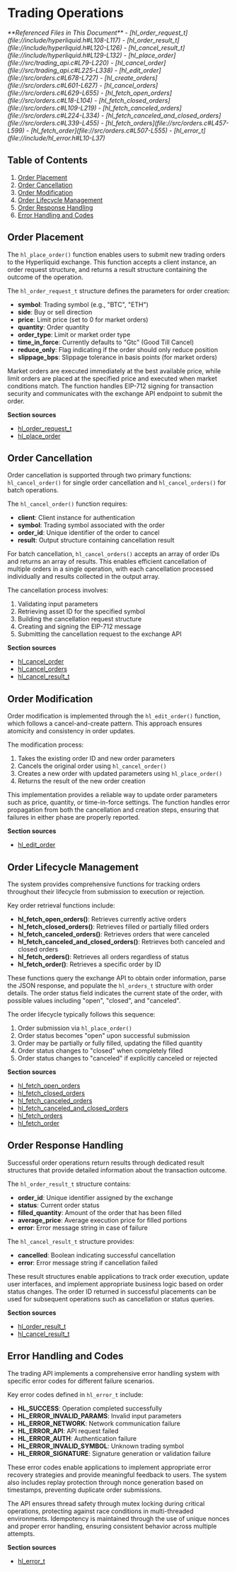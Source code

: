 # Trading Operations

<cite>
**Referenced Files in This Document**   
- [hl_order_request_t](file://include/hyperliquid.h#L108-L117)
- [hl_order_result_t](file://include/hyperliquid.h#L120-L126)
- [hl_cancel_result_t](file://include/hyperliquid.h#L129-L132)
- [hl_place_order](file://src/trading_api.c#L79-L220)
- [hl_cancel_order](file://src/trading_api.c#L225-L338)
- [hl_edit_order](file://src/orders.c#L678-L727)
- [hl_create_orders](file://src/orders.c#L601-L627)
- [hl_cancel_orders](file://src/orders.c#L629-L655)
- [hl_fetch_open_orders](file://src/orders.c#L18-L104)
- [hl_fetch_closed_orders](file://src/orders.c#L109-L219)
- [hl_fetch_canceled_orders](file://src/orders.c#L224-L334)
- [hl_fetch_canceled_and_closed_orders](file://src/orders.c#L339-L455)
- [hl_fetch_orders](file://src/orders.c#L457-L599)
- [hl_fetch_order](file://src/orders.c#L507-L555)
- [hl_error_t](file://include/hl_error.h#L10-L37)
</cite>

## Table of Contents
1. [Order Placement](#order-placement)
2. [Order Cancellation](#order-cancellation)
3. [Order Modification](#order-modification)
4. [Order Lifecycle Management](#order-lifecycle-management)
5. [Order Response Handling](#order-response-handling)
6. [Error Handling and Codes](#error-handling-and-codes)

## Order Placement

The `hl_place_order()` function enables users to submit new trading orders to the Hyperliquid exchange. This function accepts a client instance, an order request structure, and returns a result structure containing the outcome of the operation.

The `hl_order_request_t` structure defines the parameters for order creation:
- **symbol**: Trading symbol (e.g., "BTC", "ETH")
- **side**: Buy or sell direction
- **price**: Limit price (set to 0 for market orders)
- **quantity**: Order quantity
- **order_type**: Limit or market order type
- **time_in_force**: Currently defaults to "Gtc" (Good Till Cancel)
- **reduce_only**: Flag indicating if the order should only reduce position
- **slippage_bps**: Slippage tolerance in basis points (for market orders)

Market orders are executed immediately at the best available price, while limit orders are placed at the specified price and executed when market conditions match. The function handles EIP-712 signing for transaction security and communicates with the exchange API endpoint to submit the order.

**Section sources**
- [hl_order_request_t](file://include/hyperliquid.h#L108-L117)
- [hl_place_order](file://src/trading_api.c#L79-L220)

## Order Cancellation

Order cancellation is supported through two primary functions: `hl_cancel_order()` for single order cancellation and `hl_cancel_orders()` for batch operations.

The `hl_cancel_order()` function requires:
- **client**: Client instance for authentication
- **symbol**: Trading symbol associated with the order
- **order_id**: Unique identifier of the order to cancel
- **result**: Output structure containing cancellation result

For batch cancellation, `hl_cancel_orders()` accepts an array of order IDs and returns an array of results. This enables efficient cancellation of multiple orders in a single operation, with each cancellation processed individually and results collected in the output array.

The cancellation process involves:
1. Validating input parameters
2. Retrieving asset ID for the specified symbol
3. Building the cancellation request structure
4. Creating and signing the EIP-712 message
5. Submitting the cancellation request to the exchange API

**Section sources**
- [hl_cancel_order](file://src/trading_api.c#L225-L338)
- [hl_cancel_orders](file://src/orders.c#L629-L655)
- [hl_cancel_result_t](file://include/hyperliquid.h#L129-L132)

## Order Modification

Order modification is implemented through the `hl_edit_order()` function, which follows a cancel-and-create pattern. This approach ensures atomicity and consistency in order updates.

The modification process:
1. Takes the existing order ID and new order parameters
2. Cancels the original order using `hl_cancel_order()`
3. Creates a new order with updated parameters using `hl_place_order()`
4. Returns the result of the new order creation

This implementation provides a reliable way to update order parameters such as price, quantity, or time-in-force settings. The function handles error propagation from both the cancellation and creation steps, ensuring that failures in either phase are properly reported.

**Section sources**
- [hl_edit_order](file://src/orders.c#L678-L727)

## Order Lifecycle Management

The system provides comprehensive functions for tracking orders throughout their lifecycle from submission to execution or rejection.

Key order retrieval functions include:
- **hl_fetch_open_orders()**: Retrieves currently active orders
- **hl_fetch_closed_orders()**: Retrieves filled or partially filled orders
- **hl_fetch_canceled_orders()**: Retrieves orders that were canceled
- **hl_fetch_canceled_and_closed_orders()**: Retrieves both canceled and closed orders
- **hl_fetch_orders()**: Retrieves all orders regardless of status
- **hl_fetch_order()**: Retrieves a specific order by ID

These functions query the exchange API to obtain order information, parse the JSON response, and populate the `hl_orders_t` structure with order details. The order status field indicates the current state of the order, with possible values including "open", "closed", and "canceled".

The order lifecycle typically follows this sequence:
1. Order submission via `hl_place_order()`
2. Order status becomes "open" upon successful submission
3. Order may be partially or fully filled, updating the filled quantity
4. Order status changes to "closed" when completely filled
5. Order status changes to "canceled" if explicitly canceled or rejected

**Section sources**
- [hl_fetch_open_orders](file://src/orders.c#L18-L104)
- [hl_fetch_closed_orders](file://src/orders.c#L109-L219)
- [hl_fetch_canceled_orders](file://src/orders.c#L224-L334)
- [hl_fetch_canceled_and_closed_orders](file://src/orders.c#L339-L455)
- [hl_fetch_orders](file://src/orders.c#L457-L599)
- [hl_fetch_order](file://src/orders.c#L507-L555)

## Order Response Handling

Successful order operations return results through dedicated result structures that provide detailed information about the transaction outcome.

The `hl_order_result_t` structure contains:
- **order_id**: Unique identifier assigned by the exchange
- **status**: Current order status
- **filled_quantity**: Amount of the order that has been filled
- **average_price**: Average execution price for filled portions
- **error**: Error message string in case of failure

The `hl_cancel_result_t` structure provides:
- **cancelled**: Boolean indicating successful cancellation
- **error**: Error message string if cancellation failed

These result structures enable applications to track order execution, update user interfaces, and implement appropriate business logic based on order status changes. The order ID returned in successful placements can be used for subsequent operations such as cancellation or status queries.

**Section sources**
- [hl_order_result_t](file://include/hyperliquid.h#L120-L126)
- [hl_cancel_result_t](file://include/hyperliquid.h#L129-L132)

## Error Handling and Codes

The trading API implements a comprehensive error handling system with specific error codes for different failure scenarios.

Key error codes defined in `hl_error_t` include:
- **HL_SUCCESS**: Operation completed successfully
- **HL_ERROR_INVALID_PARAMS**: Invalid input parameters
- **HL_ERROR_NETWORK**: Network communication failure
- **HL_ERROR_API**: API request failed
- **HL_ERROR_AUTH**: Authentication failure
- **HL_ERROR_INVALID_SYMBOL**: Unknown trading symbol
- **HL_ERROR_SIGNATURE**: Signature generation or validation failure

These error codes enable applications to implement appropriate error recovery strategies and provide meaningful feedback to users. The system also includes replay protection through nonce generation based on timestamps, preventing duplicate order submissions.

The API ensures thread safety through mutex locking during critical operations, protecting against race conditions in multi-threaded environments. Idempotency is maintained through the use of unique nonces and proper error handling, ensuring consistent behavior across multiple attempts.

**Section sources**
- [hl_error_t](file://include/hl_error.h#L10-L37)